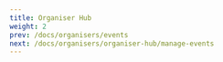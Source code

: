 ```yaml
---
title: Organiser Hub
weight: 2
prev: /docs/organisers/events
next: /docs/organisers/organiser-hub/manage-events
---
```

